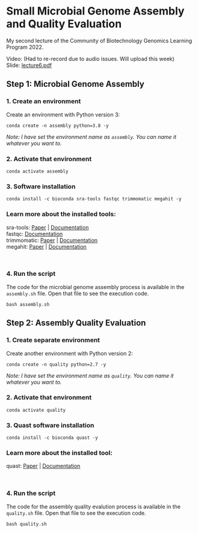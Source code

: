 # Small Microbial Genome Assembly and Quality Evaluation

My second lecture of the Community of Biotechnology Genomics Learning Program 2022.

Video: (Had to re-record due to audio issues. Will upload this week) <br/>
Slide: [lecture6.pdf](https://github.com/nahid18/cobgenomics-workshop-2022/blob/master/lecture-6/lecture6.pdf)

## Step 1: Microbial Genome Assembly

### 1. Create an environment
Create an environment with Python version 3:

```
conda create -n assembly python=3.8 -y
```

*Note: I have set the environment name as `assembly`. You can name it whatever you want to.*

### 2. Activate that environment
```
conda activate assembly
```

### 3. Software installation
```
conda install -c bioconda sra-tools fastqc trimmomatic megahit -y
```
### **Learn more about the installed tools:**
sra-tools: [Paper](https://dx.doi.org/10.1093%2Fnar%2Fgkq1019) | [Documentation](https://github.com/ncbi/sra-tools#readme) <br/>
fastqc: [Documentation](https://www.bioinformatics.babraham.ac.uk/projects/fastqc/) <br/>
trimmomatic: [Paper](https://doi.org/10.1093/bioinformatics/btu170) | [Documentation](http://www.usadellab.org/cms/?page=trimmomatic) <br/>
megahit: [Paper](https://doi.org/10.1093/bioinformatics/btv033) | [Documentation](https://github.com/voutcn/megahit#readme) <br/>

<br/>

### 4. Run the script
The code for the microbial genome assembly process is available in the `assembly.sh` file. Open that file to see the execution code.
```
bash assembly.sh
```


## Step 2: Assembly Quality Evaluation

### 1. Create separate environment
Create another environment with Python version 2:

```
conda create -n quality python=2.7 -y
```

*Note: I have set the environment name as `quality`. You can name it whatever you want to.*

### 2. Activate that environment
```
conda activate quality
```

### 3. Quast software installation
```
conda install -c bioconda quast -y
```
### **Learn more about the installed tool:**
quast: [Paper](https://doi.org/10.1093/bioinformatics/btt086) | [Documentation](http://quast.sourceforge.net/docs/manual.html) <br/>

<br/>

### 4. Run the script
The code for the assembly quality evalution process is available in the `quality.sh` file. Open that file to see the execution code.
```
bash quality.sh
```
